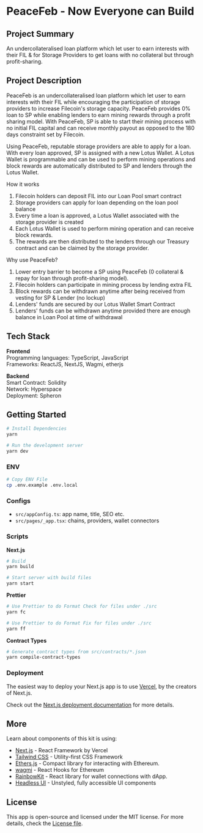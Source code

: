 # PeaceFeb - Now Everyone can Build

## Project Summary

An undercollateralised loan platform which let user to earn interests with their FIL & for Storage Providers to get loans with no collateral but through profit-sharing.

## Project Description

PeaceFeb is an undercollateralised loan platform which let user to earn interests with their FIL while encouraging the participation of storage providers to increase Filecoin's storage capacity. PeaceFeb provides 0% loan to SP while enabling lenders to earn mining rewards through a profit sharing model. With PeaceFeb, SP is able to start their mining process with no initial FIL capital and can receive monthly payout as opposed to the 180 days constraint set by Filecoin.

Using PeaceFeb, reputable storage providers are able to apply for a loan. With every loan approved, SP is assigned with a new Lotus Wallet. A Lotus Wallet is programmable and can be used to perform mining operations and block rewards are automatically distributed to SP and lenders through the Lotus Wallet.

How it works

1. Filecoin holders can deposit FIL into our Loan Pool smart contract
2. Storage providers can apply for loan depending on the loan pool balance
3. Every time a loan is approved, a Lotus Wallet associated with the storage provider is created
4. Each Lotus Wallet is used to perform mining operation and can receive block rewards.
5. The rewards are then distributed to the lenders through our Treasury contract and can be claimed by the storage provider.

Why use PeaceFeb?

1. Lower entry barrier to become a SP using PeaceFeb (0 collateral & repay for loan through profit-sharing model).
2. Filecoin holders can participate in mining process by lending extra FIL
3. Block rewards can be withdrawn anytime after being received from vesting for SP & Lender (no lockup)
4. Lenders' funds are secured by our Lotus Wallet Smart Contract
5. Lenders' funds can be withdrawn anytime provided there are enough balance in Loan Pool at time of withdrawal

## Tech Stack

**Frontend**  
Programming languages: TypeScript, JavaScript  
Frameworks: ReactJS, NextJS, Wagmi, etherjs

**Backend**  
Smart Contract: Solidity  
Network: Hyperspace  
Deployment: Spheron

## Getting Started

```bash
# Install Dependencies
yarn

# Run the development server
yarn dev
```

### ENV

```bash
# Copy ENV File
cp .env.example .env.local
```

### Configs

- `src/appConfig.ts`: app name, title, SEO etc.
- `src/pages/_app.tsx`: chains, providers, wallet connectors

### Scripts

**Next.js**

```bash
# Build
yarn build

# Start server with build files
yarn start
```

**Prettier**

```bash
# Use Prettier to do Format Check for files under ./src
yarn fc

# Use Prettier to do Format Fix for files under ./src
yarn ff
```

**Contract Types**

```bash
# Generate contract types from src/contracts/*.json
yarn compile-contract-types
```

### Deployment

The easiest way to deploy your Next.js app is to use [Vercel](https://vercel.com/), by the creators of Next.js.

Check out the [Next.js deployment documentation](https://nextjs.org/docs/deployment) for more details.

## More

Learn about components of this kit is using:

- [Next.js](https://nextjs.org/) - React Framework by Vercel
- [Tailwind CSS](https://tailwindcss.com/) - Utility-first CSS Framework
- [Ethers.js](https://github.com/ethers-io/ethers.js/) - Compact library for interacting with Ethereum.
- [wagmi](https://wagmi.sh/) - React Hooks for Ethereum
- [RainbowKit](https://rainbowkit.com/) - React library for wallet connections with dApp.
- [Headless UI](https://headlessui.dev/) - Unstyled, fully accessible UI components

## License

This app is open-source and licensed under the MIT license. For more details, check the [License file](LICENSE).
